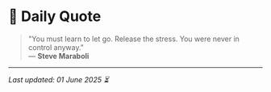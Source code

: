 # 📜 Daily Quote

> "You must learn to let go. Release the stress. You were never in control anyway."  
> — **Steve Maraboli**

---

_Last updated: 01 June 2025 ⏳_
